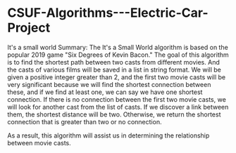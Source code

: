 # CSUF-Algorithms---Electric-Car-Project
It's a small world
Summary: The It's a Small World algorithm is based on the popular 2019 game "Six Degrees of Kevin Bacon." The goal of this algorithm is to find the shortest path between two casts from different movies. And the casts of various films will be saved in a list in string format.
We will be given a positive integer greater than 2, and the first two movie casts will be very significant because we will find the shortest connection between these, and if we find at least one, we can say we have one shortest connection. If there is no connection between the first two movie casts, we will look for another cast from the list of casts. If we discover a link between them, the shortest distance will be two. Otherwise, we return the shortest connection that is greater than two or no connection.

As a result, this algorithm will assist us in determining the relationship between movie casts.
